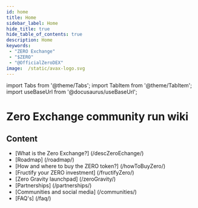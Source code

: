 ```yaml
---
id: home
title: Home
sidebar_label: Home
hide_title: true
hide_table_of_contents: true
description: Home
keywords:
 - "ZERO Exchange"
 - "$ZERO"
 - "@OfficialZeroDEX"
image:  /static/avax-logo.svg
---
```


import Tabs from '@theme/Tabs';
import TabItem from '@theme/TabItem';
import useBaseUrl from '@docusaurus/useBaseUrl';

# Zero Exchange community run wiki

## Content

* [What is the Zero Exchange?] (/descZeroEchange/)
* [Roadmap] (/roadmap/)
* [How and where to buy the ZERO token?] (/howToBuyZero/)
* [Fructify your ZERO investment] (/fructifyZero/)
* [Zero Gravity launchpad] (/zeroGravity/)
* [Partnerships] (/partnerships/)
* [Communities and social media] (/communities/)
* [FAQ's] (/faq/)
